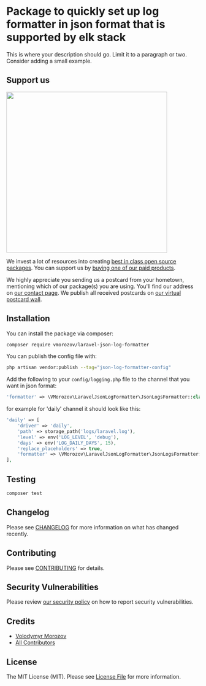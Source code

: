 # Package to quickly set up log formatter in json format that is supported by elk stack

[//]: # ([![Latest Version on Packagist]&#40;https://img.shields.io/packagist/v/vmorozov/laravel-json-log-formatter.svg?style=flat-square&#41;]&#40;https://packagist.org/packages/vmorozov/laravel-json-log-formatter&#41;)

[//]: # ([![GitHub Tests Action Status]&#40;https://img.shields.io/github/actions/workflow/status/vmorozov/laravel-json-log-formatter/run-tests.yml?branch=main&label=tests&style=flat-square&#41;]&#40;https://github.com/vmorozov/laravel-json-log-formatter/actions?query=workflow%3Arun-tests+branch%3Amain&#41;)

[//]: # ([![GitHub Code Style Action Status]&#40;https://img.shields.io/github/actions/workflow/status/vmorozov/laravel-json-log-formatter/fix-php-code-style-issues.yml?branch=main&label=code%20style&style=flat-square&#41;]&#40;https://github.com/vmorozov/laravel-json-log-formatter/actions?query=workflow%3A"Fix+PHP+code+style+issues"+branch%3Amain&#41;)

[//]: # ([![Total Downloads]&#40;https://img.shields.io/packagist/dt/vmorozov/laravel-json-log-formatter.svg?style=flat-square&#41;]&#40;https://packagist.org/packages/vmorozov/laravel-json-log-formatter&#41;)

This is where your description should go. Limit it to a paragraph or two. Consider adding a small example.

## Support us

[<img src="https://github-ads.s3.eu-central-1.amazonaws.com/laravel_json_log_formatter.jpg?t=1" width="419px" />](https://spatie.be/github-ad-click/laravel_json_log_formatter)

We invest a lot of resources into creating [best in class open source packages](https://spatie.be/open-source). You can support us by [buying one of our paid products](https://spatie.be/open-source/support-us).

We highly appreciate you sending us a postcard from your hometown, mentioning which of our package(s) you are using. You'll find our address on [our contact page](https://spatie.be/about-us). We publish all received postcards on [our virtual postcard wall](https://spatie.be/open-source/postcards).

## Installation

You can install the package via composer:

```bash
composer require vmorozov/laravel-json-log-formatter
```

You can publish the config file with:

```bash
php artisan vendor:publish --tag="json-log-formatter-config"
```

 Add the following to your `config/logging.php` file to the channel that you want in json format:

```php
'formatter' => \VMorozov\LaravelJsonLogFormatter\JsonLogsFormatter::class,
```

for example for 'daily' channel it should look like this:
```php
'daily' => [
    'driver' => 'daily',
    'path' => storage_path('logs/laravel.log'),
    'level' => env('LOG_LEVEL', 'debug'),
    'days' => env('LOG_DAILY_DAYS', 15),
    'replace_placeholders' => true,
    'formatter' => \VMorozov\LaravelJsonLogFormatter\JsonLogsFormatter::class,
],
```

## Testing

```bash
composer test
```

## Changelog

Please see [CHANGELOG](CHANGELOG.md) for more information on what has changed recently.

## Contributing

Please see [CONTRIBUTING](CONTRIBUTING.md) for details.

## Security Vulnerabilities

Please review [our security policy](../../security/policy) on how to report security vulnerabilities.

## Credits

- [Volodymyr Morozov](https://github.com/freezer278)
- [All Contributors](../../contributors)

## License

The MIT License (MIT). Please see [License File](LICENSE.md) for more information.
